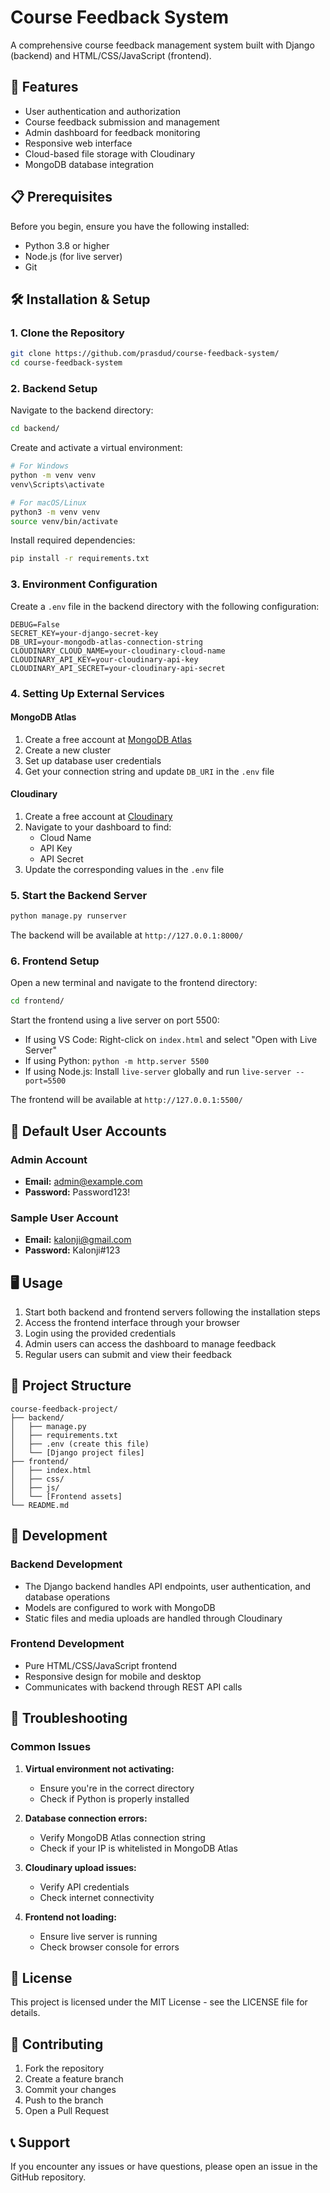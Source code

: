 # Course Feedback System

A comprehensive course feedback management system built with Django (backend) and HTML/CSS/JavaScript (frontend).

## 🚀 Features

- User authentication and authorization
- Course feedback submission and management
- Admin dashboard for feedback monitoring
- Responsive web interface
- Cloud-based file storage with Cloudinary
- MongoDB database integration

## 📋 Prerequisites

Before you begin, ensure you have the following installed:
- Python 3.8 or higher
- Node.js (for live server)
- Git

## 🛠️ Installation & Setup

### 1. Clone the Repository

```bash
git clone https://github.com/prasdud/course-feedback-system/
cd course-feedback-system
```

### 2. Backend Setup

Navigate to the backend directory:

```bash
cd backend/
```

Create and activate a virtual environment:

```bash
# For Windows
python -m venv venv
venv\Scripts\activate

# For macOS/Linux
python3 -m venv venv
source venv/bin/activate
```

Install required dependencies:

```bash
pip install -r requirements.txt
```

### 3. Environment Configuration

Create a `.env` file in the backend directory with the following configuration:

```env
DEBUG=False
SECRET_KEY=your-django-secret-key
DB_URI=your-mongodb-atlas-connection-string
CLOUDINARY_CLOUD_NAME=your-cloudinary-cloud-name
CLOUDINARY_API_KEY=your-cloudinary-api-key
CLOUDINARY_API_SECRET=your-cloudinary-api-secret
```

### 4. Setting Up External Services

#### MongoDB Atlas
1. Create a free account at [MongoDB Atlas](https://www.mongodb.com/cloud/atlas)
2. Create a new cluster
3. Set up database user credentials
4. Get your connection string and update `DB_URI` in the `.env` file

#### Cloudinary
1. Create a free account at [Cloudinary](https://cloudinary.com/)
2. Navigate to your dashboard to find:
   - Cloud Name
   - API Key
   - API Secret
3. Update the corresponding values in the `.env` file

### 5. Start the Backend Server

```bash
python manage.py runserver
```

The backend will be available at `http://127.0.0.1:8000/`

### 6. Frontend Setup

Open a new terminal and navigate to the frontend directory:

```bash
cd frontend/
```

Start the frontend using a live server on port 5500:
- If using VS Code: Right-click on `index.html` and select "Open with Live Server"
- If using Python: `python -m http.server 5500`
- If using Node.js: Install `live-server` globally and run `live-server --port=5500`

The frontend will be available at `http://127.0.0.1:5500/`

## 👤 Default User Accounts

### Admin Account
- **Email:** admin@example.com
- **Password:** Password123!

### Sample User Account
- **Email:** kalonji@gmail.com
- **Password:** Kalonji#123

## 🖥️ Usage

1. Start both backend and frontend servers following the installation steps
2. Access the frontend interface through your browser
3. Login using the provided credentials
4. Admin users can access the dashboard to manage feedback
5. Regular users can submit and view their feedback

## 📁 Project Structure

```
course-feedback-project/
├── backend/
│   ├── manage.py
│   ├── requirements.txt
│   ├── .env (create this file)
│   └── [Django project files]
├── frontend/
│   ├── index.html
│   ├── css/
│   ├── js/
│   └── [Frontend assets]
└── README.md
```

## 🔧 Development

### Backend Development
- The Django backend handles API endpoints, user authentication, and database operations
- Models are configured to work with MongoDB
- Static files and media uploads are handled through Cloudinary

### Frontend Development
- Pure HTML/CSS/JavaScript frontend
- Responsive design for mobile and desktop
- Communicates with backend through REST API calls

## 🐛 Troubleshooting

### Common Issues

1. **Virtual environment not activating:**
   - Ensure you're in the correct directory
   - Check if Python is properly installed

2. **Database connection errors:**
   - Verify MongoDB Atlas connection string
   - Check if your IP is whitelisted in MongoDB Atlas

3. **Cloudinary upload issues:**
   - Verify API credentials
   - Check internet connectivity

4. **Frontend not loading:**
   - Ensure live server is running
   - Check browser console for errors

## 📄 License

This project is licensed under the MIT License - see the LICENSE file for details.

## 🤝 Contributing

1. Fork the repository
2. Create a feature branch
3. Commit your changes
4. Push to the branch
5. Open a Pull Request

## 📞 Support

If you encounter any issues or have questions, please open an issue in the GitHub repository.